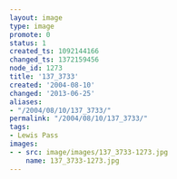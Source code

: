 ```yaml
---
layout: image
type: image
promote: 0
status: 1
created_ts: 1092144166
changed_ts: 1372159456
node_id: 1273
title: '137_3733'
created: '2004-08-10'
changed: '2013-06-25'
aliases:
- "/2004/08/10/137_3733/"
permalink: "/2004/08/10/137_3733/"
tags:
- Lewis Pass
images:
- - src: image/images/137_3733-1273.jpg
    name: 137_3733-1273.jpg
---
```


